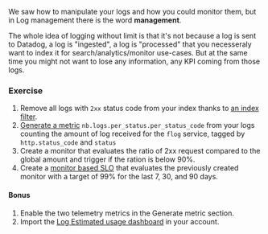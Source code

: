We saw how to manipulate your logs and how you could monitor them, but in Log management there is the word **management**.

The whole idea of logging without limit is that it's not because a log is sent to Datadog, a log is "ingested", a log is "processed" that you necesseraly want to index it for search/analytics/monitor use-cases. But at the same time you might not want to lose any information, any KPI coming from those logs.

### Exercise

1. Remove all logs with `2xx` status code from your index thanks to [an index filter](https://docs.datadoghq.com/logs/indexes#indexes-filters).
2. [Generate a metric](https://docs.datadoghq.com/logs/logs_to_metrics/) `nb.logs.per_status.per_status_code` from your logs counting the amount of log received for the `flog` service, tagged by `http.status_code` and `status`
3. Create a monitor that evaluates the ratio of 2xx request compared to the global amount and trigger if the ration is below 90%.
4. Create a [monitor based SLO](https://docs.datadoghq.com/monitors/service_level_objectives/monitor/) that evaluates the previously created monitor with a target of 99% for the last 7, 30, and 90 days.

#### Bonus

1. Enable the two telemetry metrics in the Generate metric section.
2. Import the [Log Estimated usage dashboard](https://docs.datadoghq.com/logs/guide/logs-monitors-on-volumes/#estimated-usage-dashboard) in your account.
